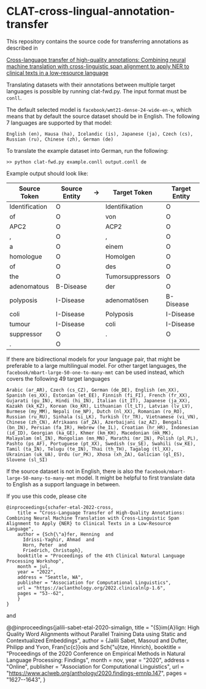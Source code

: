 # CLAT-cross-lingual-annotation-transfer
This repository contains the source code for transferring annotations as described in 

[Cross-language transfer of high-quality annotations: Combining neural machine translation with cross-linguistic span alignment to apply NER to clinical texts in a low-resource language](https://aclanthology.org/2022.clinicalnlp-1.6/)

Translating datasets with their annotations between multiple target languages is possible by running clat-fwd.py. The input format must be `conll`. 

The default selected model is `facebook/wmt21-dense-24-wide-en-x`, which means that by default the source dataset should be in English. The following 7 languages are supported by that model:

    English (en), Hausa (ha), Icelandic (is), Japanese (ja), Czech (cs), Russian (ru), Chinese (zh), German (de)

To translate the example dataset into German, run the following:

    >> python clat-fwd.py example.conll output.conll de

Example output should look like:

| Source Token | Source Entity | ->|Target Token|Target Entity
|--|--|--|--|--|
| Identification | O ||Identifikation|O|
| of | O ||von|O|
| APC2 | O ||ACP2|O|
| , | O ||,|O|
| a | O ||einem|O|
| homologue | O ||Homolgen|O|
| of | O ||des|O|
|the| O ||Tumorsuppressors|O|
|adenomatous|B-Disease||der|O|
|polyposis|I-Disease||adenomatösen|B-Disease|
|coli|I-Disease||Polyposis|I-Disease|
|tumour|I-Disease||coli|I-Disease|
|suppressor|O||.|O|
|.|O|


If there are bidirectional models for your language pair, that might be preferable to a large multilingual model. For other target languages, the `facebook/mbart-large-50-one-to-many-mmt` can be used instead, which covers the following 49 target languages

    Arabic (ar_AR), Czech (cs_CZ), German (de_DE), English (en_XX), Spanish (es_XX), Estonian (et_EE), Finnish (fi_FI), French (fr_XX), Gujarati (gu_IN), Hindi (hi_IN), Italian (it_IT), Japanese (ja_XX), Kazakh (kk_KZ), Korean (ko_KR), Lithuanian (lt_LT), Latvian (lv_LV), Burmese (my_MM), Nepali (ne_NP), Dutch (nl_XX), Romanian (ro_RO), Russian (ru_RU), Sinhala (si_LK), Turkish (tr_TR), Vietnamese (vi_VN), Chinese (zh_CN), Afrikaans (af_ZA), Azerbaijani (az_AZ), Bengali (bn_IN), Persian (fa_IR), Hebrew (he_IL), Croatian (hr_HR), Indonesian (id_ID), Georgian (ka_GE), Khmer (km_KH), Macedonian (mk_MK), Malayalam (ml_IN), Mongolian (mn_MN), Marathi (mr_IN), Polish (pl_PL), Pashto (ps_AF), Portuguese (pt_XX), Swedish (sv_SE), Swahili (sw_KE), Tamil (ta_IN), Telugu (te_IN), Thai (th_TH), Tagalog (tl_XX), Ukrainian (uk_UA), Urdu (ur_PK), Xhosa (xh_ZA), Galician (gl_ES), Slovene (sl_SI)

If the source dataset is not in English, there is also the `facebook/mbart-large-50-many-to-many-mmt` model. It might be helpful to first translate data to English as a support language in between.

If you use this code, please cite

    @inproceedings{schafer-etal-2022-cross,
        title = "Cross-Language Transfer of High-Quality Annotations: Combining Neural Machine Translation with Cross-Linguistic Span Alignment to Apply {NER} to Clinical Texts in a Low-Resource Language",
        author = {Sch{\"a}fer, Henning  and
          Idrissi-Yaghir, Ahmad  and
          Horn, Peter  and
          Friedrich, Christoph},
        booktitle = "Proceedings of the 4th Clinical Natural Language Processing Workshop",
        month = jul,
        year = "2022",
        address = "Seattle, WA",
        publisher = "Association for Computational Linguistics",
        url = "https://aclanthology.org/2022.clinicalnlp-1.6",
        pages = "53--62",
        }
    }
and

@@inproceedings{jalili-sabet-etal-2020-simalign,
    title = "{S}im{A}lign: High Quality Word Alignments without Parallel Training Data using Static and Contextualized Embeddings",
    author = {Jalili Sabet, Masoud  and
      Dufter, Philipp  and
      Yvon, Fran{\c{c}}ois  and
      Sch{\"u}tze, Hinrich},
    booktitle = "Proceedings of the 2020 Conference on Empirical Methods in Natural Language Processing: Findings",
    month = nov,
    year = "2020",
    address = "Online",
    publisher = "Association for Computational Linguistics",
    url = "https://www.aclweb.org/anthology/2020.findings-emnlp.147",
    pages = "1627--1643",
}
